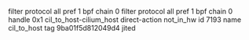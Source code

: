 filter protocol all pref 1 bpf chain 0 
filter protocol all pref 1 bpf chain 0 handle 0x1 cil_to_host-cilium_host direct-action not_in_hw id 7193 name cil_to_host tag 9ba01f5d812049d4 jited 
